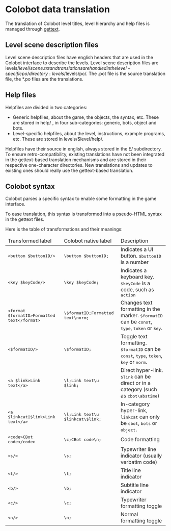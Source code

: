 # Colobot data translation

The translation of Colobot level titles, level hierarchy and help files
is managed through [gettext](https://www.gnu.org/software/gettext/).

## Level scene description files

Level scene description files have english headers that are used in the
Colobot interface to describe the levels. Level scene description files
are levels/$level/scene.txt and translations are handled in the
level-specific po/ directory: levels/$levels/po/. The .pot file is the
source translation file, the *.po files are the translations.

## Help files

Helpfiles are divided in two categories:
* Generic helpfiles, about the game, the objects, the syntax, etc. These
  are stored in help/ , in four sub-categories: generic, bots, object
  and bots.
* Level-specific helpfiles, about the level, instructions, example
  programs, etc. These are stored in levels/$level/help/.

Helpfiles have their source in english, always stored in the E/
subdirectory. To ensure retro-compatibility, existing translations have
not been integrated in the gettext-based translation mechanisms and are
stored in their respective one-character directories. New translations
snd updates to existing ones should really use the gettext-based
translation.

## Colobot syntax

Colobot parses a specific syntax to enable some formatting in the game
interface.

To ease translation, this syntax is transformed into a pseudo-HTML
syntax in the gettext files.

Here is the table of transformations and their meanings:

<table>
 <thead>
  <tr>
    <td>Transformed label</td>
    <td>Colobot native label</td>
    <td>Description</td>
  </tr>
 </thead>
 <tbody>
  <tr>
    <td><tt>&lt;button $buttonID/&gt;</tt></td>
    <td><tt>\button $buttonID;</tt></td>
    <td>Indicates a UI button. <tt>$buttonID</tt> is a number</td>
  </tr>
  <tr>
    <td><tt>&lt;key $keyCode/&gt;</tt></td>
    <td><tt>\key $keyCode;</tt></td>
    <td>Indicates a keyboard key. <tt>$keyCode</tt> is a code, such as <tt>action</tt></td>
  </tr>
  <tr>
    <td><tt>&lt;format $formatID&gt;Formatted text&lt;/format&gt;</tt></td>
    <td><tt>\$formatID;Formatted text\norm;</tt></td>
    <td>Changes text formatting in the marker. <tt>$formatID</tt> can be <tt>const</tt>, <tt>type</tt>, <tt>token</tt> or <tt>key</tt>.</td>
  </tr>
  <tr>
    <td><tt>&lt;$formatID/&gt;</tt></td>
    <td><tt>\$formatID;</tt></td>
    <td>Toggle text formatting. <tt>$formatID</tt> can be <tt>const</tt>, <tt>type</tt>, <tt>token</tt>, <tt>key</tt> or <tt>norm</tt>.</td>
  </tr>
  <tr>
    <td><tt>&lt;a $link&gt;Link text&lt;/a&gt;</tt></td>
    <td><tt>\l;Link text\u $link;</tt></td>
    <td>Direct hyper-link. <tt>$link</tt> can be direct or in a category (such as <tt>cbot\abstime</tt>)</td>
  </tr>
  <tr>
    <td><tt>&lt;a $linkcat|$link&gt;Link text&lt;/a&gt;</tt></td>
    <td><tt>\l;Link text\u $linkcat\$link;</tt></td>
    <td>In-category hyper-link, <tt>linkcat</tt> can only be <tt>cbot</tt>, <tt>bots</tt> or <tt>object</tt>.</td>
  </tr>
  <tr>
    <td><tt>&lt;code&gt;CBot code&lt;/code&gt;</tt></td>
    <td><tt>\c;CBot code\n;</tt></td>
    <td>Code formatting</td>
  </tr>
  <tr>
    <td><tt>&lt;s/&gt;</tt></td>
    <td><tt>\s;</tt></td>
    <td>Typewriter line indicator (usually verbatim code)</td>
  </tr>
  <tr>
    <td><tt>&lt;t/&gt;</tt></td>
    <td><tt>\t;</tt></td>
    <td>Title line indicator</td>
  </tr>
  <tr>
    <td><tt>&lt;b/&gt;</tt></td>
    <td><tt>\b;</tt></td>
    <td>Subtitle line indicator</td>
  </tr>
  <tr>
    <td><tt>&lt;c/&gt;</tt></td>
    <td><tt>\c;</tt></td>
    <td>Typewriter formatting toggle</td>
  </tr>
  <tr>
    <td><tt>&lt;n/&gt;</tt></td>
    <td><tt>\n;</tt></td>
    <td>Normal formatting toggle</td>
 </tbody>
</table>

